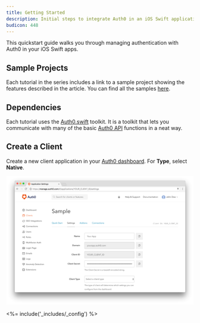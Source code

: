 ```yaml
---
title: Getting Started
description: Initial steps to integrate Auth0 in an iOS Swift application.
budicon: 448
---
```


This quickstart guide walks you through managing authentication with Auth0 in your iOS Swift apps.

## Sample Projects

Each tutorial in the series includes a link to a sample project showing the features described in the article. You can find all the samples [here](https://github.com/auth0-samples/auth0-ios-swift-sample).

## Dependencies

Each tutorial uses the [Auth0.swift](https://github.com/auth0/Auth0.swift) toolkit. It is a toolkit that lets you communicate with many of the basic [Auth0 API](/api/info) functions in a neat way.

## Create a Client

Create a new client application in your [Auth0 dashboard](${manage_url}/#/clients). For **Type**, select **Native**.

![App Dashboard](/media/articles/angularjs/app_dashboard.png)

<%= include('_includes/_config') %>

